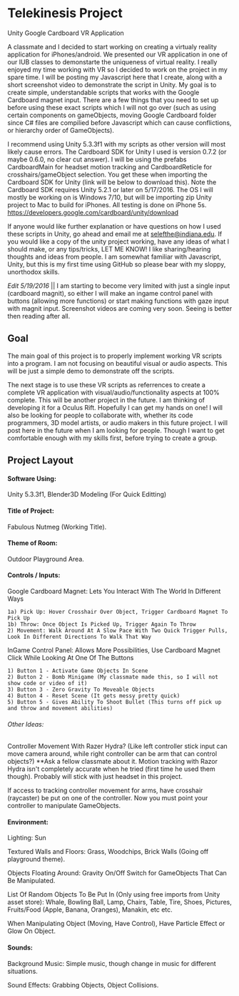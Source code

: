 # Telekinesis Project
Unity Google Cardboard VR Application

A classmate and I decided to start working on creating a virtualy reality application for iPhones/android. We presented our VR application in one of our IUB classes to demonstarte the uniqueness of virtual reality. I really enjoyed my time working with VR so I decided to work on the project in my spare time. I will be posting my Javascript here that I create, along with a short screenshot video to demonstrate the script in Unity. My goal is to create simple, understandable scripts that works with the Google Cardboard magnet input. There are a few things that you need to set up before using these exact scripts which I will not go over (such as using certain components on gameObjects, moving Google Cardboard folder since C# files are compilied before Javascript which can cause conflictions, or hierarchy order of GameObjects). 

I recommend using Unity 5.3.3f1 with my scripts as other version will most likely cause errors. The Cardboard SDK for Unity I used is version 0.7.2 (or maybe 0.6.0, no clear cut answer). I will be using the prefabs CardboardMain for headset motion tracking and CardboardReticle for crosshairs/gameObject selection. You get these when importing the Cardboard SDK for Unity (link will be below to download this). Note the Cardboard SDK requires Unity 5.2.1 or later on 5/17/2016. The OS I will mostly be working on is Windows 7/10, but will be importing zip Unity project to Mac to build for iPhones. All testing is done on iPhone 5s.
https://developers.google.com/cardboard/unity/download

If anyone would like further explanation or have questions on how I used these scripts in Unity, go ahead and email me at selefthe@indiana.edu. If you would like a copy of the unity project working, have any ideas of what I should make, or any tips/tricks, LET ME KNOW! I like sharing/hearing thoughts and ideas from people. I am somewhat familiar with Javascript, Unity, but this is my first time using GitHub so please bear with my sloppy, unorthodox skills. 

*Edit 5/19/2016*  ||  I am starting to become very limited with just a single input (cardboard magnit), so either I will make an ingame control panel with buttons (allowing more functions) or start making functions with gaze input with magnit input. Screenshot videos are coming very soon. Seeing is better then reading after all.

## Goal

The main goal of this project is to properly implement working VR scripts into a program. I am not focusing on beautiful visual or audio aspects. This will be just a simple demo to demonstrate off the scripts.

The next stage is to use these VR scripts as referrences to create a complete VR application with visual/audio/functionality aspects at 100% complete. This will be another project in the future. I am thinking of developing it for a Oculus Rift. Hopefully I can get my hands on one! I will also be looking for people to collaborate with, whether its code programmers, 3D model artists, or audio makers in this future project. I will post here in the future when I am looking for people. Though I want to get comfortable enough with my skills first, before trying to create a group.

## Project Layout

#### Software Using: 
Unity 5.3.3f1, Blender3D Modeling (For Quick Editting)

#### Title of Project: 
Fabulous Nutmeg (Working Title).

#### Theme of Room:
Outdoor Playground Area.

#### Controls / Inputs:
	
Google Cardboard Magnet: Lets You Interact With The World In Different Ways
	
	1a) Pick Up: Hover Crosshair Over Object, Trigger Cardboard Magnet To Pick Up
	1b) Throw: Once Object Is Picked Up, Trigger Again To Throw
	2) Movement: Walk Around At A Slow Pace With Two Quick Trigger Pulls, Look In Different Directions To Walk That Way

InGame Control Panel: Allows More Possibilities, Use Cardboard Magnet Click While Looking At One Of The Buttons

	1) Button 1 - Activate Game Objects In Scene
	2) Button 2 - Bomb Minigame (My classmate made this, so I will not show code or video of it)
	3) Button 3 - Zero Gravity To Moveable Objects
	4) Button 4 - Reset Scene (It gets messy pretty quick)
	5) Button 5 - Gives Ability To Shoot Bullet (This turns off pick up and throw and movement abilities)

###### Other Ideas:

Controller Movement With Razer Hydra? (Like left controller stick input can move camera around, while right controller can be arm that can control objects?)	**Ask a fellow classmate about it. Motion tracking with Razor Hydra isn't completely accurate when he tried (first time he used them though). Probably will stick with just headset in this project.

If access to tracking controller movement for arms, have crosshair (raycaster) be put on one of the controller. Now you must point your controller to manipulate GameObjects.

#### Environment:

Lighting: Sun

Textured Walls and Floors: Grass, Woodchips, Brick Walls (Going off playground theme).

Objects Floating Around: Gravity On/Off Switch for GameObjects That Can Be Manipulated.

List Of Random Objects To Be Put In (Only using free imports from Unity asset store): 
	Whale,
	Bowling Ball,
	Lamp,
	Chairs,
	Table,
	Tire,
	Shoes,
	Pictures,
	Fruits/Food (Apple, Banana, Oranges),
	Manakin,
	etc etc.

When Manipulating Object (Moving, Have Control), Have Particle Effect or Glow On Object.
    
    
#### Sounds:

Background Music: Simple music, though change in music for different situations.

Sound Effects: Grabbing Objects, Object Collisions.
